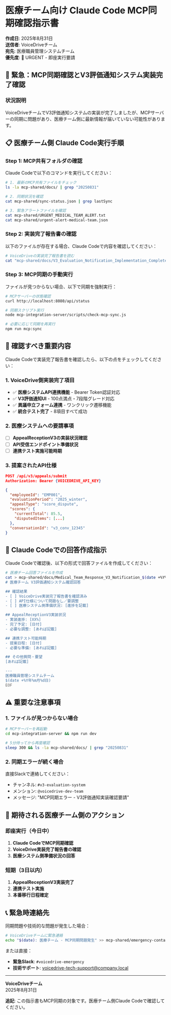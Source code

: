 # 医療チーム向け Claude Code MCP同期確認指示書

**作成日**: 2025年8月31日  
**送信者**: VoiceDriveチーム  
**宛先**: 医療職員管理システムチーム  
**優先度**: 🔴 URGENT - 即座実行要請

## 🚨 緊急：MCP同期確認とV3評価通知システム実装完了確認

### 状況説明
VoiceDriveチームでV3評価通知システムの実装が完了しましたが、MCPサーバーの同期に問題があり、医療チーム側に最新情報が届いていない可能性があります。

## 📋 医療チーム側 Claude Code実行手順

### Step 1: MCP共有フォルダの確認
Claude Codeで以下のコマンドを実行してください：

```bash
# 1. 最新のMCP共有ファイルをチェック
ls -la mcp-shared/docs/ | grep "20250831"

# 2. 同期状況を確認
cat mcp-shared/sync-status.json | grep lastSync

# 3. 緊急アラートファイルを確認
cat mcp-shared/URGENT_MEDICAL_TEAM_ALERT.txt
cat mcp-shared/urgent-alert-medical-team.json
```

### Step 2: 実装完了報告書の確認
以下のファイルが存在する場合、Claude Codeで内容を確認してください：

```bash
# VoiceDriveの実装完了報告書を読む
cat "mcp-shared/docs/V3_Evaluation_Notification_Implementation_Complete_20250831.md"
```

### Step 3: MCP同期の手動実行
ファイルが見つからない場合、以下で同期を強制実行：

```bash
# MCPサーバーの状態確認
curl http://localhost:8080/api/status

# 同期スクリプト実行
node mcp-integration-server/scripts/check-mcp-sync.js

# 必要に応じて同期を再実行
npm run mcp:sync
```

## 📄 確認すべき重要内容

Claude Codeで実装完了報告書を確認したら、以下の点をチェックしてください：

### 1. VoiceDrive側実装完了項目
- ✅ **医療システムAPI連携機能** - Bearer Token認証対応
- ✅ **V3評価通知UI** - 100点満点・7段階グレード対応
- ✅ **異議申立フォーム連携** - ワンクリック遷移機能
- ✅ **統合テスト完了** - 8項目すべて成功

### 2. 医療システムへの要請事項
- [ ] **AppealReceptionV3の実装状況確認**
- [ ] **API受信エンドポイント準備状況**
- [ ] **連携テスト実施可能時期**

### 3. 提案されたAPI仕様
```json
POST /api/v3/appeals/submit
Authorization: Bearer {VOICEDRIVE_API_KEY}

{
  "employeeId": "EMP001",
  "evaluationPeriod": "2025_winter", 
  "appealType": "score_dispute",
  "scores": {
    "currentTotal": 85.5,
    "disputedItems": [...]
  },
  "conversationId": "v3_conv_12345"
}
```

## 🎯 Claude Codeでの回答作成指示

Claude Codeで確認後、以下の形式で回答ファイルを作成してください：

```bash
# 医療チーム回答ファイルを作成
cat > mcp-shared/docs/Medical_Team_Response_V3_Notification_$(date +%Y%m%d).md << 'EOF'
# 医療チーム V3評価通知システム確認回答

## 確認結果
- [ ] VoiceDrive実装完了報告書を確認済み
- [ ] API仕様について問題なし／要調整
- [ ] 医療システム側準備状況: [進捗を記載]

## AppealReceptionV3実装状況
- 実装進捗: [XX%]
- 完了予定: [日付]
- 必要な調整: [あれば記載]

## 連携テスト可能時期
- 提案日程: [日付]
- 必要な準備: [あれば記載]

## その他質問・要望
[あれば記載]

---
医療職員管理システムチーム
$(date +%Y年%m月%d日)
EOF
```

## ⚠️ 重要な注意事項

### 1. ファイルが見つからない場合
```bash
# MCPサーバーを再起動
cd mcp-integration-server && npm run dev

# 5分待ってから再度確認
sleep 300 && ls -la mcp-shared/docs/ | grep "20250831"
```

### 2. 同期エラーが続く場合
直接Slackで連絡してください：
- チャンネル: `#v3-evaluation-system`
- メンション: `@voicedrive-dev-team`
- メッセージ: "MCP同期エラー - V3評価通知実装確認要請"

## 🚀 期待される医療チーム側のアクション

### 即座実行（今日中）
1. **Claude CodeでMCP同期確認**
2. **VoiceDrive実装完了報告書の確認**
3. **医療システム側準備状況の回答**

### 短期（3日以内）
1. **AppealReceptionV3実装完了**
2. **連携テスト実施**
3. **本番移行日程確定**

## 📞 緊急時連絡先

同期問題や技術的な問題が発生した場合：

```bash
# VoiceDriveチームに緊急連絡
echo "$(date): 医療チーム - MCP同期問題発生" >> mcp-shared/emergency-contact-log.txt
```

または直接：
- **緊急Slack**: `#voicedrive-emergency`
- **技術サポート**: voicedrive-tech-support@company.local

---

**VoiceDriveチーム**  
2025年8月31日

**追記**: この指示書もMCP同期の対象です。医療チーム側Claude Codeで確認してください。